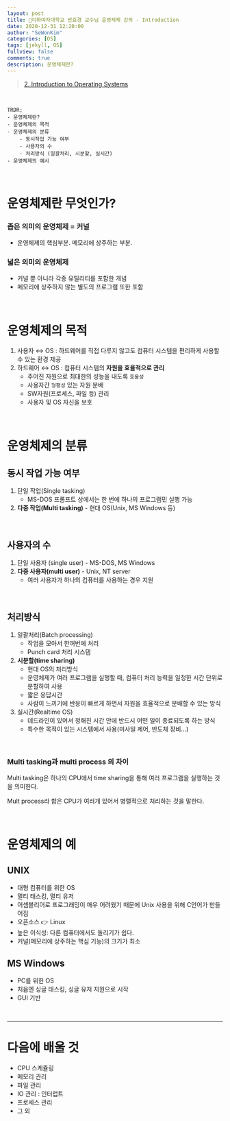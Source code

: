 ```yaml
---
layout: post
title: 🗽이화여자대학교 반효경 교수님 운영체제 강의 - Introduction
date: 2020-12-31 12:20:00
author: "SeWonKim"
categories: [OS]
tags: [jekyll, OS]
fullview: false
comments: true
description: 운영체제란?
---
```



> [2. Introduction to Operating Systems](https://core.ewha.ac.kr/publicview/C0101020140307151724641842?vmode=f)

&nbsp;  

```
TRDR;
- 운영체제란?
- 운영체제의 목적
- 운영체제의 분류
    - 동시작업 가능 여부
    - 사용자의 수
    - 처리방식 (일괄처리, 시분할, 실시간)
- 운영체제의 예시
```

&nbsp;  

# 운영체제란 무엇인가?

### 좁은 의미의 운영체제 = 커널

- 운영체제의 핵심부분. 메모리에 상주하는 부분.

### 넓은 의미의 운영체제

- 커널 뿐 아니라 각종 유틸리티를 포함한 개념
- 메모리에 상주하지 않는 별도의 프로그램 또한 포함

&nbsp;  

# 운영체제의 목적

1. 사용자 ↔️ OS : 하드웨어를 직접 다루지 않고도 컴퓨터 시스템을 편리하게 사용할 수 있는 환경 제공
2. 하드웨어 ↔️ OS : 컴퓨터 시스템의 **자원을 효율적으로 관리** 
    - 주어진 자원으로 최대한의 성능을 내도록 `효울성`
    - 사용자간 `형평성` 있는 자원 분배
    - SW자원(프로세스, 파일 등) 관리
    - 사용자 및 OS 자신을 보호


&nbsp;

# 운영체제의 분류

## 동시 작업 가능 여부

1. 단일 작업(Single tasking) 
    - MS-DOS 프롬프트 상에서는 한 번에 하나의 프로그램민 실행 가능
2. **다중 작업(Multi tasking)** - 현대 OS(Unix, MS Windows 등)

&nbsp;

## 사용자의 수

1. 단일 사용자 (single user) - MS-DOS, MS Windows
2. **다중 사용자(multi user)** - Unix, NT server
   - 여러 사용자가 하나의 컴퓨터를 사용하는 경우 지원

&nbsp;

## 처리방식

1. 일괄처리(Batch processing)
    - 작업을 모아서 한꺼번에 처리
    - Punch card 처리 시스템
2. **시분할(time sharing)**
    - 현대 OS의 처리방식
    - 운영체제가 여러 프로그램을 실행할 때, 컴퓨터 처리 능력을 일정한 시간 단위로 분할하여 사용
    - 짧은 응답시간
    - 사람이 느끼기에 반응이 빠르게 하면서 자원을 효율적으로 분배할 수 있는 방식
3. 실시간(Realtime OS)
    - 데드라인이 있어서 정해진 시간 안에 반드시 어떤 일이 종료되도록 하는 방식
    - 특수한 목적이 있는 시스템에서 사용(미사일 제어, 반도체 장비...)

&nbsp;

### Multi tasking과 multi process 의 차이

Multi tasking은 하나의 CPU에서 time sharing을 통해 여러 프로그램을 실행하는 것을 의미한다. 

Mult process라 함은 CPU가 여러개 있어서 병렬적으로 처리하는 것을 말한다.


&nbsp;

# 운영체제의 예

## UNIX

- 대형 컴퓨터를 위한 OS 
- 멀티 태스킹, 멀티 유저
- 어셈블리어로 프로그래밍이 매우 어려웠기 때문에 Unix 사용을 위해 C언어가 만들어짐
- 오픈소스 👉 Linux
- 높은 이식성: 다른 컴퓨터에서도 돌리기가 쉽다.
- 커널(메모리에 상주하는 핵심 기능)의 크기가 최소

## MS Windows 

- PC를 위한 OS
- 처음엔 싱글 태스킹, 싱글 유저 지원으로 시작
- GUI 기반 


&nbsp;

---

# 다음에 배울 것

- CPU 스케쥴링
- 메모리 관리
- 파일 관리
- IO 관리 : 인터럽트
- 프로세스 관리
- 그 외
  
&nbsp;

